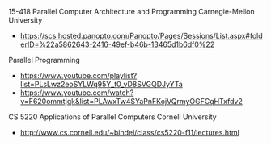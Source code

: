 
15-418 Parallel Computer Architecture and Programming Carnegie-Mellon University
- https://scs.hosted.panopto.com/Panopto/Pages/Sessions/List.aspx#folderID=%22a5862643-2416-49ef-b46b-13465d1b6df0%22

Parallel Programming
- https://www.youtube.com/playlist?list=PLsLwz2eoSYLWq95Y_t0_vD8SVGQDJyYTa
- https://www.youtube.com/watch?v=F620ommtjqk&list=PLAwxTw4SYaPnFKojVQrmyOGFCqHTxfdv2

CS 5220 Applications of Parallel Computers Cornell University
- http://www.cs.cornell.edu/~bindel/class/cs5220-f11/lectures.html

